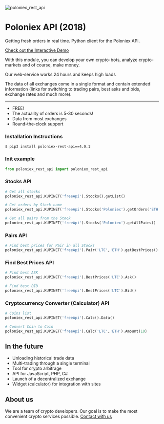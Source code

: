 ![poloniex_rest_api](https://raw.github.com/bitcoinment/poloniex_rest_api/master/poloniex_rest_api.gif)

# Poloniex API (2018)

Getting fresh orders in real time. 
Python client for the Poloniex API.

[Check out the Interactive Demo](http://kupi.net/p/docs-api)

With this module, you can develop your own crypto-bots, analyze crypto-markets and of course, make money.

Our web-service works 24 hours and keeps high loads

The data of all exchanges come in a single format and contain extended information (links for switching to trading pairs, best asks and bids, exchange rates and much more).

---

- FREE!
- The actuality of orders is 5-30 seconds!
- Data from most exchanges
- Round-the-clock support


### Installation Instructions
    $ pip3 install poloniex-rest-api==4.0.1

### Init example
```python
from poloniex_rest_api import poloniex_rest_api
```

### Stocks API
```python
# Get all stocks
poloniex_rest_api.KUPINET('freeApi').Stocks().getList()

# Get orders by Stock name
poloniex_rest_api.KUPINET('freeApi').Stocks('Poloniex').getOrders('ETH','BTC')

# Get all pairs from the Stock
poloniex_rest_api.KUPINET('freeApi').Stocks('Poloniex').getAllPairs()
```
### Pairs API
```python
# Find best prices for Pair in all Stocks
poloniex_rest_api.KUPINET('freeApi').Pair('LTC','ETH').getBestPrices()
```
### Find Best Prices API
```python
# Find best ASK
poloniex_rest_api.KUPINET('freeApi').BestPrices('LTC').Ask()

# Find best BID
poloniex_rest_api.KUPINET('freeApi').BestPrices('LTC').Bid()
```
### Cryptocurrency Converter (Calculator) API
```python
# Coins list
poloniex_rest_api.KUPINET('freeApi').Calc().Data()

# Convert Coin to Coin
poloniex_rest_api.KUPINET('freeApi').Calc('LTC','ETH').Amount(10)
```

## In the future
- Unloading historical trade data
- Multi-trading through a single terminal
- Tool for crypto arbitrage
- API for JavaScript, PHP, C#
- Launch of a decentralized exchange
- Widget (calculator) for integration with sites


## About us
 We are a team of crypto developers. Our goal is to make the most convenient crypto services possible.
[Contact with us](http://kupi.net/p/support)